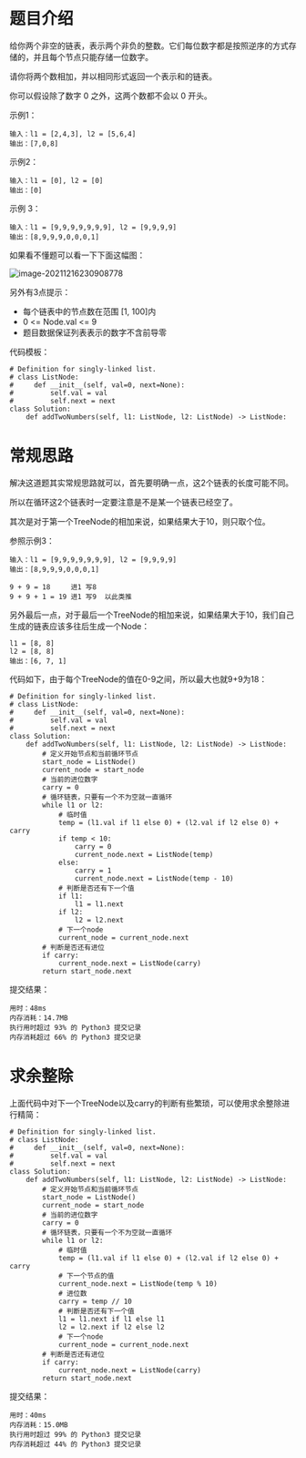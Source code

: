 # 题目介绍

给你两个非空的链表，表示两个非负的整数。它们每位数字都是按照逆序的方式存储的，并且每个节点只能存储一位数字。

请你将两个数相加，并以相同形式返回一个表示和的链表。

你可以假设除了数字 0 之外，这两个数都不会以 0 开头。

示例1：

```
输入：l1 = [2,4,3], l2 = [5,6,4]
输出：[7,0,8]
```

示例2：

```
输入：l1 = [0], l2 = [0]
输出：[0]
```

示例 3：

```
输入：l1 = [9,9,9,9,9,9,9], l2 = [9,9,9,9]
输出：[8,9,9,9,0,0,0,1]
```

如果看不懂题可以看一下下面这幅图：

![image-20211216230908778](https://images-1302522496.cos.ap-nanjing.myqcloud.com/img/image-20211216230908778.png)

另外有3点提示：

- 每个链表中的节点数在范围 [1, 100]内
- 0 <= Node.val <= 9
- 题目数据保证列表表示的数字不含前导零

代码模板：

```
# Definition for singly-linked list.
# class ListNode:
#     def __init__(self, val=0, next=None):
#         self.val = val
#         self.next = next
class Solution:
    def addTwoNumbers(self, l1: ListNode, l2: ListNode) -> ListNode:
```



# 常规思路

解决这道题其实常规思路就可以，首先要明确一点，这2个链表的长度可能不同。

所以在循环这2个链表时一定要注意是不是某一个链表已经空了。

其次是对于第一个TreeNode的相加来说，如果结果大于10，则只取个位。

参照示例3：

```
输入：l1 = [9,9,9,9,9,9,9], l2 = [9,9,9,9]
输出：[8,9,9,9,0,0,0,1]

9 + 9 = 18     进1 写8
9 + 9 + 1 = 19 进1 写9  以此类推
```

另外最后一点，对于最后一个TreeNode的相加来说，如果结果大于10，我们自己生成的链表应该多往后生成一个Node：

```
l1 = [8, 8]
l2 = [8, 8]
输出：[6, 7, 1]
```

代码如下，由于每个TreeNode的值在0-9之间，所以最大也就9+9为18：

```
# Definition for singly-linked list.
# class ListNode:
#     def __init__(self, val=0, next=None):
#         self.val = val
#         self.next = next
class Solution:
    def addTwoNumbers(self, l1: ListNode, l2: ListNode) -> ListNode:
        # 定义开始节点和当前循环节点
        start_node = ListNode()
        current_node = start_node
        # 当前的进位数字
        carry = 0
        # 循环链表，只要有一个不为空就一直循环
        while l1 or l2:
            # 临时值
            temp = (l1.val if l1 else 0) + (l2.val if l2 else 0) + carry
            if temp < 10:
                carry = 0
                current_node.next = ListNode(temp)
            else:
                carry = 1
                current_node.next = ListNode(temp - 10)
            # 判断是否还有下一个值
            if l1:
                l1 = l1.next
            if l2:
                l2 = l2.next
            # 下一个node
            current_node = current_node.next
        # 判断是否还有进位
        if carry:
            current_node.next = ListNode(carry)
        return start_node.next
```

提交结果：

```
用时：48ms
内存消耗：14.7MB
执行用时超过 93% 的 Python3 提交记录
内存消耗超过 66% 的 Python3 提交记录
```



# 求余整除

上面代码中对下一个TreeNode以及carry的判断有些繁琐，可以使用求余整除进行精简：

```
# Definition for singly-linked list.
# class ListNode:
#     def __init__(self, val=0, next=None):
#         self.val = val
#         self.next = next
class Solution:
    def addTwoNumbers(self, l1: ListNode, l2: ListNode) -> ListNode:
        # 定义开始节点和当前循环节点
        start_node = ListNode()
        current_node = start_node
        # 当前的进位数字
        carry = 0
        # 循环链表，只要有一个不为空就一直循环
        while l1 or l2:
            # 临时值
            temp = (l1.val if l1 else 0) + (l2.val if l2 else 0) + carry
            # 下一个节点的值
            current_node.next = ListNode(temp % 10)
            # 进位数
            carry = temp // 10
            # 判断是否还有下一个值
            l1 = l1.next if l1 else l1
            l2 = l2.next if l2 else l2
            # 下一个node
            current_node = current_node.next
        # 判断是否还有进位
        if carry:
            current_node.next = ListNode(carry)
        return start_node.next
```

提交结果：

```
用时：40ms
内存消耗：15.0MB
执行用时超过 99% 的 Python3 提交记录
内存消耗超过 44% 的 Python3 提交记录
```



